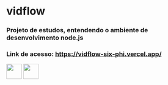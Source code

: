 # vidflow
### Projeto de estudos, entendendo o ambiente de desenvolvimento node.js
### Link de acesso: https://vidflow-six-phi.vercel.app/
<img src="https://cdn.jsdelivr.net/gh/devicons/devicon@latest/icons/javascript/javascript-original.svg" width="40" height="40" /> <img src="https://cdn.jsdelivr.net/gh/devicons/devicon@latest/icons/nodejs/nodejs-original.svg" width="40" height="40"/>
          
          
